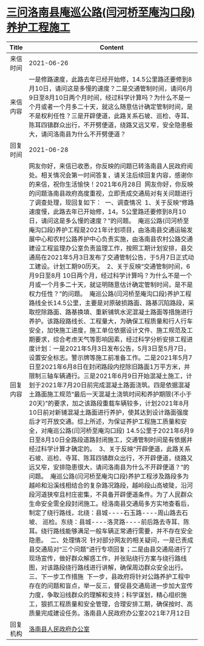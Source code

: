# <a href="http://www.shangluo.gov.cn/zmhd/ldxxxx.jsp?urltype=leadermail.LeaderMailContentUrl&wbtreeid=1112&leadermailid=7417">三问洛南县庵巡公路(闫河桥至庵沟口段)养护工程施工</a>
|Title|Content|
|:---:|---|
|来信时间|2021-06-26|
|来信内容|一是修路速度，此路去年已经开始修，14.5公里路还要修到8月10日，请问这是多慢的速度？二是交通管制时间，请问6月9日至8月10日两个月时间，经过科学计算吗？为什么不是一个月或者一个月多二十天，就这么随意估计确定管制时间，是不是权利任性？三是开辟便道，此路关系石坡、巡检、寺耳、陈耳四镇群众出行，不开劈便道，绕路又远又窄，安全隐患极大，请问洛南县为什么不开劈便道？|
|回复时间|2021-06-28|
|回复内容|网友你好，来信已收悉，你反映的问题已转洛南县人民政府阅处。相关情况会第一时间答复，请关注后续回复内容，感谢你的来信，祝你生活愉快！2021年6月28日  网友你好，你反映的问题洛南县政府高度重视，立即责成交通局对有关问题进行了调查处理，现回复如下：  一、调查情况  1、关于反映“修路速度慢，此路去年已开始修，14。5公里路还要修到8月10日，请问这是多么慢的速度？”的问题。  庵巡公路(闫河桥至庵沟口段)养护工程是2021年计划项目，由洛南县交通运输发展中心和农村公路养护中心负责实施，由洛南县农村公路交通建设工程监理办公室负责监理工作，按照工期计划安排，县交通局在2021年5月3日发布了交通管制公告，于5月7日正式动工建设。计划工期90历天。  2、关于反映“交通管制时间，6月9日至8月 10日两个月，经过科学计算吗？为什么不是一个月或一个月多二十天，就证明随意估计确定管制时间，是不是权力任性？”的问题。  庵巡公路(闫河桥至庵沟口段)养护工程路线全长14.5公里，主要是对原破损路面、路基沉陷路段，采取挖除路面、路基换填、重新铺筑水泥混凝土路面等措施进行养护。该路段路线长、工程量大，为确保工程质量和行人行车安全，加快施工进度，施工单位依据设计文件、施工规范及工期要求，综合考虑天气等影响因素，经过科学分析安排工程进度计划：一是2021年5月3日发布公告，5月3日至5月7日，设置安全标志。警示牌等施工前准备工作。二是2021年5月7日至2021年6月8日在封闭路段内挖除旧路面1万平方米，并限制三轴车辆通行。三是2021年6月9日开始混凝土施工，计划于2021年7月20日前完成混凝土路面浇筑。四是依据混凝土路面施工规范“最后一天混凝土浇筑时间和养护期限(不小于20天)”的要求，加之该路段重载车辆较多，计划2021年8月10日前对新铺混凝土路面进行养护，使其达到设计路面强度后才可开放交通。综上所述，为保证养护工程施工质量和安全，对庵巡公路(闫河桥至庵沟口段) 14.5公里于2021年6月9日至8月10日全路段道路封闭施工，交通管制时间是有依据并经过科学计算才确定的。  3、关于反映“开辟便道，此路关系石坡、巡检、寺耳、陈耳四镇群众出行，不开辟便道，绕路又远又窄，安排隐患很大，请问洛南县为什么不开辟便道？”的问题。  庵巡公路(闫河桥至庵沟口段)养护工程涉及路段多为越岭和沿溪线相结合的复杂路况路段，越岭段山高坡陡，沿河段河道狭窄且村庄密集，不具备开辟便道条件。为了人民群众生命安全需全段封闭施工。经洛南县交通局多方实地查看后，制定了绕行路线，北绕：县城----石玉路----周山路去石坡、 巡检。东绕：县城----洛灵路----前后路去寺耳、陈耳。绕行路线能够满足一般车辆正常通行需要，并不存在安全隐患。  二、处理情况  针对部分网友的相关疑问，一是已责成县交通局对“三个问题”进行专项回复；二是由县交通局进行了现场宣传，做好群众解惑工作，并张贴绕行方案与绕行路线图，对该路段绕行路线进行讲解，确保周边群众安全出行。  三、下一步工作措施  下一步，县政府将针对公路养护工程中存在的问题和盲点，举一反三，督促县交通局进一步加大宣传力度，争取沿线群众的理解和支持；科学谋划，精心组织施工，狠抓工程质量和安全管理，合理安排工期，确保按时、高质量完成建设任务。洛南县人民政府办公室2021年7月12日|
|回复机构|<a href="../../categories/agencies/洛南县人民政府办公室.md">洛南县人民政府办公室</a>|
